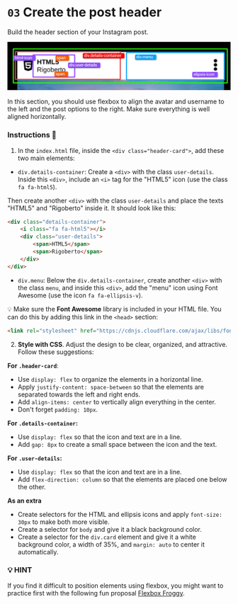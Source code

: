 # `03` Create the post header

Build the header section of your Instagram post.

![header-post](../../assets/header-post.png)

In this section, you should use flexbox to align the avatar and username to the left and the post options to the right. Make sure everything is well aligned horizontally.

### Instructions 📝

1. In the `index.html` file, inside the `<div class="header-card">`, add these two main elements:

- `div.details-container`: Create a `<div>` with the class `user-details`. Inside this `<div>`, include an `<i>` tag for the "HTML5" icon (use the class `fa fa-html5`).

Then create another `<div>` with the class `user-details` and place the texts "HTML5" and "Rigoberto" inside it. It should look like this:

```html
<div class="details-container">
    <i class="fa fa-html5"></i>
    <div class="user-details">
        <span>HTML5</span>
        <span>Rigoberto</span>
    </div>
</div>
```

- `div.menu`: Below the `div.details-container`, create another `<div>` with the class `menu`, and inside this `<div>`, add the "menu" icon using Font Awesome (use the icon `fa fa-ellipsis-v`).

💡 Make sure the **Font Awesome** library is included in your HTML file. You can do this by adding this link in the `<head>` section:

```html
<link rel="stylesheet" href="https://cdnjs.cloudflare.com/ajax/libs/font-awesome/4.7.0/css/font-awesome.min.css" />
```

2. **Style with CSS**. Adjust the design to be clear, organized, and attractive. Follow these suggestions:

**For `.header-card`**:
- Use `display: flex` to organize the elements in a horizontal line.
- Apply `justify-content: space-between` so that the elements are separated towards the left and right ends.
- Add `align-items: center` to vertically align everything in the center.
- Don't forget `padding: 10px`.

**For `.details-container`:**
- Use `display: flex` so that the icon and text are in a line.
- Add `gap: 8px` to create a small space between the icon and the text.

**For `.user-details`:**
- Use `display: flex` so that the icon and text are in a line.
- Add `flex-direction: column` so that the elements are placed one below the other.

**As an extra**
- Create selectors for the HTML and ellipsis icons and apply `font-size: 30px` to make both more visible.
- Create a selector for `body` and give it a black background color.
- Create a selector for the `div.card` element and give it a white background color, a width of 35%, and `margin: auto` to center it automatically.

### 💡 HINT

If you find it difficult to position elements using flexbox, you might want to practice first with the following fun proposal [Flexbox Froggy](https://flexboxfroggy.com/#en).
